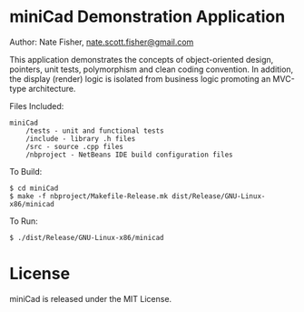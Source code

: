 miniCad Demonstration Application
=======
Author: Nate Fisher, nate.scott.fisher@gmail.com

This application demonstrates the concepts of object-oriented design, pointers, unit tests, polymorphism and clean coding convention. In addition, the display (render) logic is isolated from business logic promoting an MVC-type architecture.

Files Included:

    miniCad
        /tests - unit and functional tests
        /include - library .h files
        /src - source .cpp files
        /nbproject - NetBeans IDE build configuration files

To Build:

    $ cd miniCad
    $ make -f nbproject/Makefile-Release.mk dist/Release/GNU-Linux-x86/minicad

To Run:

    $ ./dist/Release/GNU-Linux-x86/minicad


License
=======
miniCad is released under the MIT License.
